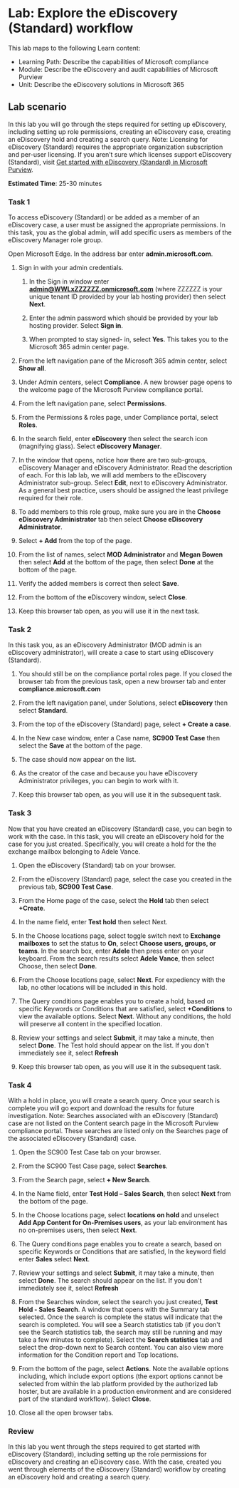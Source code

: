 <!---
---
Lab:
    Title: 'Explore the eDiscovery (Standard) workflow'
    Learning Path/Module/Unit: 'Learning Path: Describe the capabilities of Microsoft compliance; Module 5: Describe the eDiscovery and audit capabilities of Microsoft Purview; Unit 2:  Describe the eDiscovery solutions in Microsoft 365'
---
--->

# Lab: Explore the eDiscovery (Standard) workflow

This lab maps to the following Learn content:

- Learning Path: Describe the capabilities of Microsoft compliance
- Module: Describe the eDiscovery and audit capabilities of Microsoft Purview
- Unit:  Describe the eDiscovery solutions in Microsoft 365

## Lab scenario

In this lab you will go through the steps required for setting up eDiscovery, including setting up role permissions, creating an eDiscovery case, creating an eDiscovery hold and creating a search query.  Note:  Licensing for eDiscovery (Standard) requires the appropriate organization subscription and per-user licensing. If you aren’t sure which licenses support eDiscovery (Standard), visit [Get started with eDiscovery (Standard) in Microsoft Purview](https://docs.microsoft.com/microsoft-365/compliance/get-started-core-ediscovery?view=o365-worldwide).

**Estimated Time**: 25-30 minutes

### Task 1

To access eDiscovery (Standard) or be added as a member of an eDiscovery case, a user must be assigned the appropriate permissions. In this task, you as the global admin, will add specific users as members of the eDiscovery Manager role group.

 Open Microsoft Edge. In the address bar enter **admin.microsoft.com**.

1. Sign in with your admin credentials.
    1. In the Sign in window enter **admin@WWLxZZZZZZ.onmicrosoft.com** (where ZZZZZZ is your unique tenant ID provided by your lab hosting provider) then select **Next**.

    1. Enter the admin password which should be provided by your lab hosting provider. Select **Sign in**.
    1. When prompted to stay signed- in, select **Yes**. This takes you to the Microsoft 365 admin center page.

1. From the left navigation pane of the Microsoft 365 admin center, select **Show all**.

1. Under Admin centers, select **Compliance**.  A new browser page opens to the welcome page of the Microsoft Purview compliance portal.  

1. From the left navigation pane, select **Permissions**.

1. From the Permissions & roles page, under Compliance portal, select **Roles**.

1. In the search field, enter **eDiscovery** then select the search icon (magnifying glass).  Select **eDiscovery Manager**.

1. In the window that opens, notice how there are two sub-groups, eDiscovery Manager and eDiscovery Administrator.  Read the description of each.  For this lab lab, we will add members to the eDiscovery Administrator sub-group. Select **Edit**, next to eDiscovery Administrator.  As a general best practice, users should be assigned the least privilege required for their role.

1. To add members to this role group, make sure you are in the  **Choose eDiscovery Administrator** tab then select **Choose eDiscovery Administrator**.

1. Select **+ Add** from the top of the page.

1. From the list of names, select **MOD Administrator** and **Megan Bowen** then select **Add** at the bottom of the page, then select **Done** at the bottom of the page.

1. Verify the added members is correct then select **Save**.

1. From the bottom of the eDiscovery window, select **Close**.

1. Keep this browser tab open, as you will use it in the next task.

### Task 2

In this task you, as an eDiscovery Administrator (MOD admin is an eDiscovery administrator), will create a case to start using eDiscovery (Standard).

1. You should still be on the compliance portal roles page. If you closed the browser tab from the previous task, open a new browser tab and enter **compliance.microsoft.com**

1. From the left navigation panel, under Solutions, select **eDiscovery** then select **Standard**.

1. From the top of the eDiscovery (Standard) page, select **+ Create a case**.

1. In the New case window, enter a Case name, **SC900 Test Case** then select the **Save** at the bottom of the page.

1. The case should now appear on the list.

1. As the creator of the case and because you have eDiscovery Administrator privileges, you can begin to work with it.  

1. Keep this browser tab open, as you will use it in the subsequent task.

### Task 3

Now that you have created an eDiscovery (Standard) case, you can begin to work with the case.  In this task, you will create an eDiscovery hold for the case for you just created.  Specifically, you will create a hold for the the exchange mailbox belonging to Adele Vance.

1. Open the eDiscovery (Standard) tab on your browser.

1. From the eDiscovery (Standard) page, select the case you created in the previous tab, **SC900 Test Case**.

1. From the Home page of the case, select the **Hold** tab then select **+Create**.

1. In the name field, enter **Test hold** then select Next.

1. In the Choose locations page, select toggle switch next to **Exchange mailboxes** to set the status to **On**, select **Choose users, groups, or teams**.  In the search box, enter **Adele** then press enter on your keyboard. From the search results select **Adele Vance**, then select Choose, then select **Done**.

1. From the Choose locations page, select **Next**.  For expediency with the lab, no other locations will be included in this hold.

1. The Query conditions page enables you to create a hold, based on specific Keywords or Conditions that are satisfied, select **+Conditions** to view the available options.  Select **Next**. Without any conditions, the hold will preserve all content in the specified location.

1. Review your settings and select **Submit**, it may take a minute, then select **Done**.  The Test hold should appear on the list.  If you don't immediately see it, select **Refresh**

1. Keep this browser tab open, as you will use it in the subsequent task.

### Task 4

With a hold in place, you will create a search query.  Once your search is complete you will go export and download the results for future investigation.   Note:  Searches associated with an eDiscovery (Standard) case are not listed on the Content search page in the Microsoft Purview compliance portal. These searches are listed only on the Searches page of the associated eDiscovery (Standard) case.

1. Open the SC900 Test Case tab on your browser.

1. From the SC900 Test Case page, select  **Searches**.

1. From the Search page, select **+ New Search**.

1. In the Name field, enter **Test Hold – Sales Search**, then select **Next** from the bottom of the page.

1. In the Choose locations page, select **locations on hold** and unselect **Add App Content for On-Premises users**, as your lab environment has no on-premises  users, then select **Next**.

1. The Query conditions page enables you to create a search, based on specific Keywords or Conditions that are satisfied, In the keyword field enter **Sales** select **Next**.

1. Review your settings and select **Submit**, it may take a minute, then select **Done**.  The search should appear on the list.  If you don't immediately see it, select **Refresh**

1. From the Searches window, select the search you just created, **Test Hold - Sales Search**.  A window that opens with the Summary tab selected.  Once the search is complete the status will indicate that the search is completed.  You will see a Search statistics tab (if you don't see the Search statistics tab, the search may still be running and may take a few minutes to complete).  Select the **Search statistics** tab and select the drop-down next to Search content.  You can also view more information for the Condition report and Top locations.  

1. From the bottom of the page, select **Actions**.  Note the available options including, which include export options (the export options cannot be selected from within the lab platform provided by the authorized lab hoster, but are available in a production environment and are considered part of the standard workflow). Select **Close**.

1. Close all the open browser tabs.

### Review

In this lab you went through the steps required to get started with eDiscovery (Standard), including setting up the role permissions for eDiscovery and creating an eDiscovery case.  With the case, created you went through elements of the eDiscovery (Standard) workflow by creating an eDiscovery hold and creating a search query.
